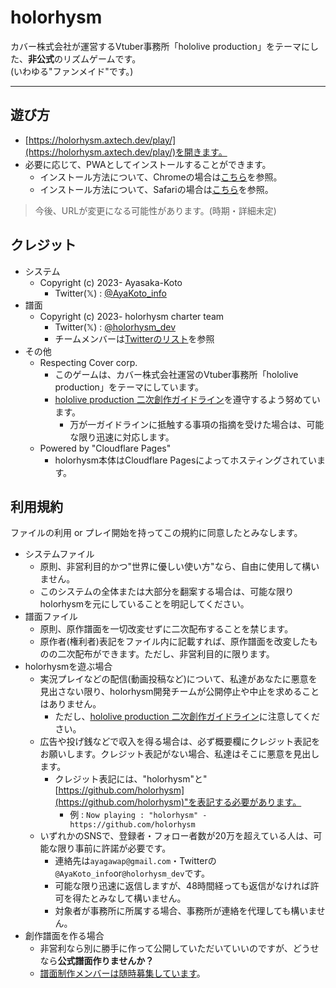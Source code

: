 # holorhysm

カバー株式会社が運営するVtuber事務所「hololive production」をテーマにした、**非公式**のリズムゲームです。  
(いわゆる"ファンメイド"です。)

---

## 遊び方

- [https://holorhysm.axtech.dev/play/](https://holorhysm.axtech.dev/play/)を開きます。
- 必要に応じて、PWAとしてインストールすることができます。
    - インストール方法について、Chromeの場合は[こちら](https://support.google.com/chrome/answer/9658361)を参照。
    - インストール方法について、Safariの場合は[こちら](https://support.apple.com/ja-jp/guide/iphone/iph42ab2f3a7/ios#iph4f9a47bbc)を参照。

> 今後、URLが変更になる可能性があります。(時期・詳細未定)

## クレジット

- システム
    - Copyright (c) 2023- Ayasaka-Koto
        - Twitter(𝕏) : [@AyaKoto_info](https://twitter.com/AyaKoto_info)
- 譜面
    - Copyright (c) 2023- holorhysm charter team
        - Twitter(𝕏) : [@holorhysm_dev](https://twitter.com/holorhysm_dev)
        - チームメンバーは[Twitterのリスト](https://twitter.com/i/lists/1696356193327804694)を参照
- その他
    - Respecting Cover corp.
        - このゲームは、カバー株式会社運営のVtuber事務所「hololive production」をテーマにしています。
        - [hololive production 二次創作ガイドライン](https://hololivepro.com/terms/)を遵守するよう努めています。
            - 万が一ガイドラインに抵触する事項の指摘を受けた場合は、可能な限り迅速に対応します。
    - Powered by "Cloudflare Pages"
        - holorhysm本体はCloudflare Pagesによってホスティングされています。

## 利用規約

ファイルの利用 or プレイ開始を持ってこの規約に同意したとみなします。

- システムファイル
    - 原則、非営利目的かつ"世界に優しい使い方"なら、自由に使用して構いません。
    - このシステムの全体または大部分を翻案する場合は、可能な限りholorhysmを元にしていることを明記してください。
- 譜面ファイル
    - 原則、原作譜面を一切改変せずに二次配布することを禁じます。
    - 原作者(権利者)表記をファイル内に記載すれば、原作譜面を改変したものの二次配布ができます。ただし、非営利目的に限ります。
- holorhysmを遊ぶ場合
    - 実況プレイなどの配信(動画投稿など)について、私達があなたに悪意を見出さない限り、holorhysm開発チームが公開停止や中止を求めることはありません。
        - ただし、[hololive production 二次創作ガイドライン](https://hololivepro.com/terms/)に注意してください。
    - 広告や投げ銭などで収入を得る場合は、必ず概要欄にクレジット表記をお願いします。クレジット表記がない場合、私達はそこに悪意を見出します。
        - クレジット表記には、"holorhysm"と"[https://github.com/holorhysm](https://github.com/holorhysm)"を表記する必要があります。
            - 例 : `Now playing : "holorhysm" - https://github.com/holorhysm`
    - いずれかのSNSで、登録者・フォロー者数が20万を超えている人は、可能な限り事前に許諾が必要です。
        - 連絡先は`ayagawap@gmail.com`・Twitterの`@AyaKoto_info`or`@holorhysm_dev`です。
        - 可能な限り迅速に返信しますが、48時間経っても返信がなければ許可を得たとみなして構いません。
        - 対象者が事務所に所属する場合、事務所が連絡を代理しても構いません。
- 創作譜面を作る場合
    - 非営利なら別に勝手に作って公開していただいていいのですが、どうせなら**公式譜面作りませんか？**
    - [譜面制作メンバーは随時募集しています](https://note.com/axt_ayakoto/n/ne5fe9a5cc93d)。
